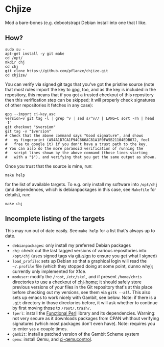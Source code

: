 # Chjize

Mod a bare-bones (e.g. debootstrap) Debian install into one that I
like.


## How?

    sudo su -
    apt-get install -y git make
    cd /opt/
    mkdir chj
    cd chj
    git clone https://github.com/pflanze/chjize.git
    cd chjize/
    
You can verify via signed git tags that you've got the pristine source
(note that most rules import the key to gpg, too, and as the key is
included in the repository, this means that if you got a trusted
checkout of this repository then this verification step can be
skipped; it will properly check signatures of other repositories it
fetches in any case):

    gpg --import cj-key.asc
    version=v`git tag -l | grep ^v | sed s/^v// | LANG=C sort -rn | head -1`
    git checkout "$version"
    git tag -v "$version"
    # Check that the above command says "Good signature", and shows
    #   my fingerprint (A54A1D7CA1F94C866AC81A1F0FA5B21104EDB072, feel 
    #   free to google it) if you don't have a trust path to the key.
    # You can also do the more paranoid verification of running the
    #   script lines shown by the above command (those lines starting 
    #   with a "$"), and verifying that you get the same output as shown.

Once you trust that the source is mine, run:
    
    make help

for the list of available targets. To e.g. only install my software
into `/opt/chj` (and dependences, which is debianpackages in this
case, see `Makefile` for details), run:

    make chj


## Incomplete listing of the targets

This may run out of date easily. See `make help` for a list that's
always up to date.

* `debianpackages`: only install my preferred Debian packages
* `chj`: check out the last tagged versions of various repositories into `/opt/chj` (uses signed tags via [git-sign](https://github.com/pflanze/git-sign) to ensure you get what I signed)
* `load_profile`: sets up Debian so that a graphical login will read the `~/.profile` file (which they stopped doing at some point, dunno why); currently only implemented for Xfce.
* `moduser`: modify the `/root`, `/etc/skel`, and if present `/home/chris` directories to use a checkout of [chj-home](https://github.com/pflanze/chj-home); it should safely store previous versions of your files in the Git repository that's at this place before checking out my versions, see them via `gitk --all`. This also sets up emacs to work nicely with Gambit, see below. Note: if there is a `.git` directory in those directories before, it will ask whether to continue by first moving those to `/root/.trash/`.
* `fperl`: install the [Functional Perl](http://functional-perl.org) library and its dependencies. Warning: not very secure as it downloads packages from CPAN whithout verifying signatures (which most packages don't even have). Note: requires you to enter `yes` a couple times.
* `gambit`: install a patched version of the Gambit Scheme system
* `qemu`: install Qemu, and [cj-qemucontrol](https://github.com/pflanze/cj-qemucontrol.git).

